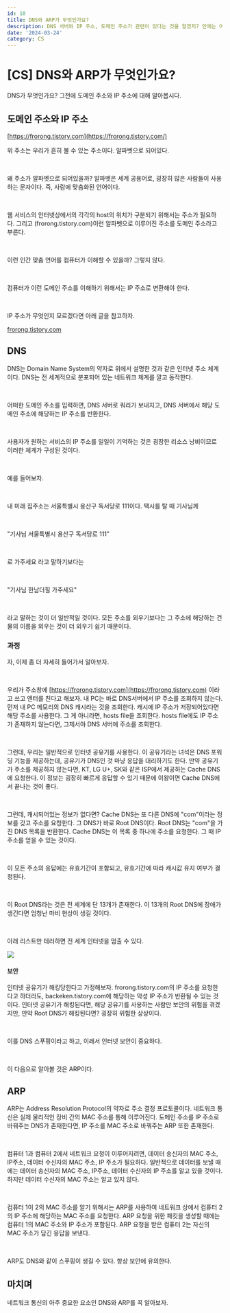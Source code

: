```yaml
---
id: 10
title: DNS와 ARP가 무엇인가요?
description: DNS 서버와 IP 주소, 도메인 주소가 관련이 있다는 것을 알겠지? 안에는 어떤 과정으로 이루어질까?
date: '2024-03-24'
category: CS
---
```


# **\[CS\] DNS와 ARP가 무엇인가요?**

DNS가 무엇인가요? 그전에 도메인 주소와 IP 주소에 대해 알아봅시다.

## 도메인 주소와 IP 주소

[https://frorong.tistory.com](https://frorong.tistory.com/)

위 주소는 우리가 흔히 볼 수 있는 주소이다. 알파벳으로 되어있다.

<br/>

왜 주소가 알파벳으로 되어있을까? 알파벳은 세계 공용어로, 굉장히 많은 사람들이 사용하는 문자이다. 즉, 사람에 맞춤화된 언어이다.

<br/>

웹 서비스의 인터넷상에서의 각각의 host의 위치가 구분되기 위해서는 주소가 필요하다. 그리고 (frorong.tistory.com)이런 알파벳으로 이루어진 주소를 도메인 주소라고 부른다.

<br/>

이런 인간 맞춤 언어를 컴퓨터가 이해할 수 있을까? 그렇지 않다.

<br/>

컴퓨터가 이런 도메인 주소를 이해하기 위해서는 IP 주소로 변환해야 한다.

<br/>

IP 주소가 무엇인지 모르겠다면 아래 글을 참고하자.

[frorong.tistory.com](https://frorong.tistory.com/entry/CS-IP%EA%B0%80-%EB%AC%B4%EC%97%87%EC%9D%B8%EA%B0%80%EC%9A%94)

## DNS

DNS는 Domain Name System의 약자로 위에서 설명한 것과 같은 인터넷 주소 체계이다. DNS는 전 세계적으로 분포되어 있는 네트워크 체계를 깔고 동작한다.

<br/>

어떠한 도메인 주소를 입력하면, DNS 서버로 쿼리가 보내지고, DNS 서버에서 해당 도메인 주소에 해당하는 IP 주소를 반환한다.

<br/>

사용자가 원하는 서비스의 IP 주소를 일일이 기억하는 것은 굉장한 리소스 낭비이므로 이러한 체계가 구성된 것이다.

<br/>

예를 들어보자.

<br/>

내 미래 집주소는 서울특별시 용산구 독서당로 111이다. 택시를 탈 때 기사님께

<br/>

"기사님 서울특별시 용산구 독서당로 111"

<br/>

로 가주세요 라고 말하기보다는

<br/>

"기사님 한남더힐 가주세요"

<br/>

라고 말하는 것이 더 일반적일 것이다. 모든 주소를 외우기보다는 그 주소에 해당하는 건물의 이름을 외우는 것이 더 외우기 쉽기 때문이다.

### 과정

자, 이제 좀 더 자세히 들어가서 알아보자.

<br/>

우리가 주소창에 [https://frorong.tistory.com](https://frorong.tistory.com) 이라고 쓰고 엔터를 친다고 해보자. 내 PC는 바로 DNS서버에서 IP 주소를 조회하지 않는다. 먼저 내 PC 메모리의 DNS 캐시라는 것을 조회한다. 캐시에 IP 주소가 저장되어있다면 해당 주소를 사용한다. 그 게 아니라면, hosts file을 조회한다. hosts file에도 IP 주소가 존재하지 않는다면, 그제서야 DNS 서버에 주소를 조회한다.

<br/>

그런데, 우리는 일반적으로 인터넷 공유기를 사용한다. 이 공유기라는 녀석은 DNS 포워딩 기능을 제공하는데, 공유기가 DNS인 것 마냥 응답을 대리하기도 한다. 만약 공유기가 주소를 제공하지 않는다면, KT, LG U+, SK와 같은 ISP에서 제공하는 Cache DNS에 요청한다. 이 정보는 굉장히 빠르게 응답할 수 있기 때문에 이왕이면 Cache DNS에서 끝나는 것이 좋다.

<br/>

그런데, 캐시되어있는 정보가 없다면? Cache DNS는 또 다른 DNS에 "com"이라는 정보를 갖고 주소를 요청한다. 그 DNS가 바로 Root DNS이다. Root DNS는 "com"을 가진 DNS 목록을 반환한다. Cache DNS는 이 목록 중 하나에 주소를 요청한다. 그 때 IP 주소를 얻을 수 있는 것이다.

<br/>

이 모든 주소의 응답에는 유효기간이 포함되고, 유효기간에 따라 캐시값 유지 여부가 결정된다.

<br/>

이 Root DNS라는 것은 전 세계에 단 13개가 존재한다. 이 13개의 Root DNS에 장애가 생긴다면 엄청난 마비 현상이 생길 것이다.

<br/>

아래 리스트만 테러하면 전 세계 인터넷을 멈출 수 있다.

<img src='https://img1.daumcdn.net/thumb/R1280x0/?scode=mtistory2&fname=https%3A%2F%2Fblog.kakaocdn.net%2Fdn%2FbVhAjx%2FbtsF2FgTt1Q%2FBYKc52Q2Cv7ztSkl9AWaC0%2Fimg.png'/>

#### 보안

인터넷 공유기가 해킹당한다고 가정해보자. frorong.tistory.com의 IP 주소를 요청한다고 하더라도, backeken.tistory.com에 해당하는 악성 IP 주소가 반환될 수 있는 것이다. 인터넷 공유기가 해킹된다면, 해당 공유기를 사용하는 사람만 보안의 위험을 겪겠지만, 만약 Root DNS가 해킹된다면? 굉장히 위험한 상상이다.

<br/>

이를 DNS 스푸핑이라고 하고, 이래서 인터넷 보안이 중요하다.

<br/>

이 다음으로 알아볼 것은 ARP이다.

## ARP

ARP는 Address Resolution Protocol의 약자로 주소 결정 프로토콜이다. 네트워크 통신은 실제 물리적인 장비 간의 MAC 주소를 통해 이루어진다. 도메인 주소를 IP 주소로 바꿔주는 DNS가 존재한다면, IP 주소를 MAC 주소로 바꿔주는 ARP 또한 존재한다.

<br/>

컴퓨터 1과 컴퓨터 2에서 네트워크 요청이 이루어지려면, 데이터 송신자의 MAC 주소, IP주소, 데이터 수신자의 MAC 주소, IP 주소가 필요하다. 일반적으로 데이터를 보낼 때에는 데이터 송신자의 MAC 주소, IP주소, 데이터 수신자의 IP 주소를 알고 있을 것이다. 하지만 데이터 수신자의 MAC 주소는 알고 있지 않다.

<br/>

컴퓨터 1이 2의 MAC 주소를 알기 위해서는 ARP를 사용하여 네트워크 상에서 컴퓨터 2의 IP 주소에 해당하는 MAC 주소를 요청한다. ARP 요청을 위한 패킷을 생성할 때에는 컴퓨터 1의 MAC 주소와 IP 주소가 포함된다. ARP 요청을 받은 컴퓨터 2는 자신의 MAC 주소가 담긴 응답을 보낸다.

<br/>

ARP도 DNS와 같이 스푸핑이 생길 수 있다. 항상 보안에 유의한다.

## 마치며

네트워크 통신의 아주 중요한 요소인 DNS와 ARP를 꼭 알아보자.
